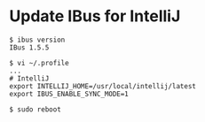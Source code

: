 # Update IBus for IntelliJ
```{bash}
$ ibus version
IBus 1.5.5

$ vi ~/.profile
...
# IntelliJ
export INTELLIJ_HOME=/usr/local/intellij/latest
export IBUS_ENABLE_SYNC_MODE=1

$ sudo reboot
```

